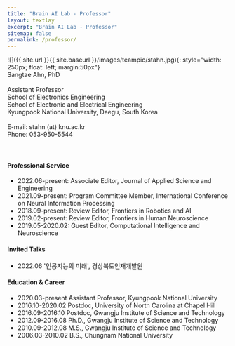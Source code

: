```yaml
---
title: "Brain AI Lab - Professor"
layout: textlay
excerpt: "Brain AI Lab - Professor"
sitemap: false
permalink: /professor/
---
```


![]({{ site.url }}{{ site.baseurl }}/images/teampic/stahn.jpg){: style="width: 250px; float: left; margin:50px"}
<br/>
Sangtae Ahn, PhD <br/><br/>
Assistant Professor <br/>
School of Electronics Engineering<br/>
School of Electronic and Electrical Engineering<br/>
Kyungpook National University, Daegu, South Korea<br/>
<br/>
E-mail: stahn (at) knu.ac.kr<br/>
Phone: 053-950-5544<br/><br/>
<br/>

#### Professional Service
- 2022.06-present: Associate Editor, Journal of Applied Science and Engineering
- 2021.09-present: Program Committee Member, International Conference on Neural Information Processing
- 2018.09-present: Review Editor, Frontiers in Robotics and AI
- 2019.02-present: Review Editor, Frontiers in Human Neuroscience
- 2019.05-2020.02: Guest Editor, Computational Intelligence and Neuroscience

#### Invited Talks
- 2022.06 '인공지능의 미래', 경상북도인재개발원 

#### Education & Career
- 2020.03-present Assistant Professor, Kyungpook National University
- 2016.10-2020.02 Postdoc, University of North Carolina at Chapel Hill
- 2016.09-2016.10 Postdoc, Gwangju Institute of Science and Technology
- 2012.09-2016.08 Ph.D., Gwangju Institute of Science and Technology
- 2010.09-2012.08 M.S., Gwangju Institute of Science and Technology
- 2006.03-2010.02 B.S., Chungnam National University




   
